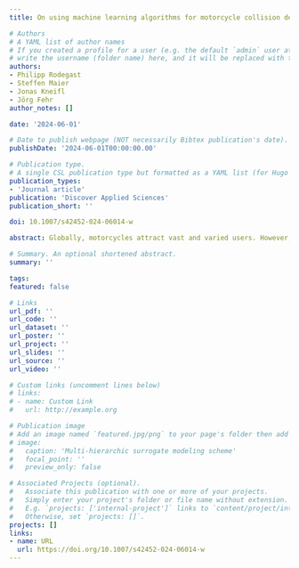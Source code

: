 ```yaml
---
title: On using machine learning algorithms for motorcycle collision detection

# Authors
# A YAML list of author names
# If you created a profile for a user (e.g. the default `admin` user at `content/authors/admin/`), 
# write the username (folder name) here, and it will be replaced with their full name and linked to their profile.
authors:
- Philipp Rodegast
- Steffen Maier
- Jonas Kneifl
- Jörg Fehr
author_notes: []

date: '2024-06-01'

# Date to publish webpage (NOT necessarily Bibtex publication's date).
publishDate: '2024-06-01T00:00:00.00'

# Publication type.
# A single CSL publication type but formatted as a YAML list (for Hugo requirements).
publication_types:
- 'Journal article'
publication: 'Discover Applied Sciences'
publication_short: ''

doi: 10.1007/s42452-024-06014-w

abstract: Globally, motorcycles attract vast and varied users. However, since the rate of severe injury and fatality in motorcycle accidents far exceeds that of passenger car accidents, efforts have been directed towards increasing passive safety systems. Impact simulations show that the risk of severe injury or death in the event of a motorcycle-to-car impact can be greatly reduced if the motorcycle is equipped with passive safety measures such as airbags and seat belts. For the passive safety systems to be activated, a collision must be detected within milliseconds for a wide variety of impact configurations, but under no circumstances may it be falsely triggered. For the challenge of reliably detecting impending collisions, this paper presents an investigation towards the applicability of machine learning algorithms. First, a series of simulations of accidents and driving operation is introduced to collect data to train machine learning classification models. Their performance is henceforth assessed and compared via multiple representative and application-oriented criteria.

# Summary. An optional shortened abstract.
summary: ''

tags:
featured: false

# Links
url_pdf: ''
url_code: ''
url_dataset: ''
url_poster: ''
url_project: ''
url_slides: ''
url_source: ''
url_video: ''

# Custom links (uncomment lines below)
# links:
# - name: Custom Link
#   url: http://example.org

# Publication image
# Add an image named `featured.jpg/png` to your page's folder then add a caption below.
# image:
#   caption: 'Multi-hierarchic surrogate modeling scheme'
#   focal_point: ''
#   preview_only: false

# Associated Projects (optional).
#   Associate this publication with one or more of your projects.
#   Simply enter your project's folder or file name without extension.
#   E.g. `projects: ['internal-project']` links to `content/project/internal-project/index.md`.
#   Otherwise, set `projects: []`.
projects: []
links:
- name: URL
  url: https://doi.org/10.1007/s42452-024-06014-w
---
```


